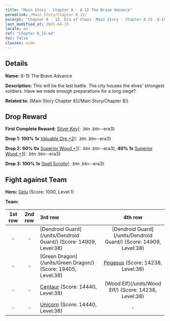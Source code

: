 ```yaml
---
title: "Main Story - Chapter 8 - 8-15 The Brave Advance"
permalink: /Main Story/Chapter 8_15/
excerpt: "Chapter 8 - 15. Era of Chaos  Main Story - Chapter 8_15. 8-15 The Brave Advance"
last_modified_at: 2021-04-15
locale: en
ref: "Chapter 8_15.md"
toc: false
classes: wide
---
```


## Details

 **Name:** 8-15 The Brave Advance

 **Description:** This will be the last battle. The city houses the elves' strongest soldiers. Have we made enough preparations for a long siege?

 **Related to:** [Main Story Chapter 8](/Main Story/Chapter 8/)

## Drop Reward

 **First Complete Reward:** [Silver Key](/Items/con_693/){: .btn .btn--era3}

 **Drop 1:** **100% 1x** [Valuable Ore +2](/Items/mat_26/){: .btn .btn--era3}

 **Drop 2:** **60% 0x** [Superior Wood +1](/Items/mat_20/){: .btn .btn--era3}, **40% 1x** [Superior Wood +1](/Items/mat_20/){: .btn .btn--era3}

 **Drop 3:** **100% 1x** [Spell Scrolls](/Items/con_694/){: .btn .btn--era3}


## Fight against Team
 **Hero:** [Gelu](/heroes/Gelu/) (Score: 1000, Level:1)

 **Team:**


  | 1st row | 2nd row | 3rd row | 4th row |
  |:----:|:----:|:----|:----:|
  | - | - | [Dendroid Guard](/units/Dendroid Guard/) (Score: 14909, Level:38)  | [Dendroid Guard](/units/Dendroid Guard/) (Score: 14909, Level:38)  |
  | - | - | [Green Dragon](/units/Green Dragon/) (Score: 19405, Level:38)  | [Pegasus](/units/Pegasus/) (Score: 14238, Level:38)  |
  | - | - | [Centaur](/units/Centaur/) (Score: 14440, Level:38)  | [Wood Elf](/units/Wood Elf/) (Score: 14238, Level:38)  |
  | - | - | [Unicorn](/units/Unicorn/) (Score: 14440, Level:38)  | - |


